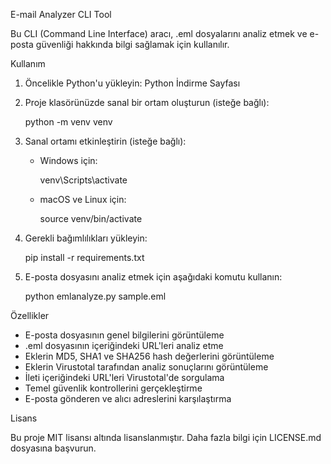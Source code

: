 E-mail Analyzer CLI Tool

Bu CLI (Command Line Interface) aracı, .eml dosyalarını analiz etmek ve 
e-posta güvenliği hakkında bilgi sağlamak için kullanılır.

Kullanım

1. Öncelikle Python'u yükleyin: Python İndirme Sayfası

2. Proje klasörünüzde sanal bir ortam oluşturun (isteğe bağlı):

   python -m venv venv

3. Sanal ortamı etkinleştirin (isteğe bağlı):

   - Windows için:

     venv\Scripts\activate

   - macOS ve Linux için:

     source venv/bin/activate

4. Gerekli bağımlılıkları yükleyin:

   pip install -r requirements.txt

5. E-posta dosyasını analiz etmek için aşağıdaki komutu kullanın:

   python emlanalyze.py sample.eml

Özellikler

- E-posta dosyasının genel bilgilerini görüntüleme
- .eml dosyasının içeriğindeki URL'leri analiz etme
- Eklerin MD5, SHA1 ve SHA256 hash değerlerini görüntüleme
- Eklerin Virustotal tarafından analiz sonuçlarını görüntüleme
- İleti içeriğindeki URL'leri Virustotal'de sorgulama
- Temel güvenlik kontrollerini gerçekleştirme
- E-posta gönderen ve alıcı adreslerini karşılaştırma

Lisans

Bu proje MIT lisansı altında lisanslanmıştır. Daha fazla bilgi için 
LICENSE.md dosyasına başvurun.

